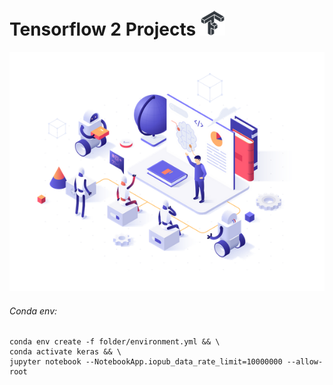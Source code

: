 Tensorflow 2 Projects ![](icon.png)
=====================

![](screen.png)

###### Conda env:
```
conda env create -f folder/environment.yml && \
conda activate keras && \
jupyter notebook --NotebookApp.iopub_data_rate_limit=10000000 --allow-root
```